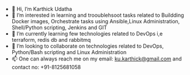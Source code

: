 - 👋 Hi, I’m Karthick Udatha
- 👀 I’m interested in learning and trooublehsoot tasks related to Buildding Docker images, Orchestrate tasks using Ansible,Linux Administration, Shell/Python scripting, Jenkins and GIT
- 🌱 I’m currently learning few technologies related to DevOps i,e terraform, redis db and rabbitmq
- 💞️ I’m looking to collaborate on technologies related to DevOps, Python/Bash scripting and Linux Administration
- 📫 One can always reach me on my email: ku.karthick@gmail.com and contact no: +91-8125681058

<!---
Karthick-DevOps/Karthick-DevOps is a ✨ special ✨ repository because its `README.md` (this file) appears on your GitHub profile.
You can click the Preview link to take a look at your changes.
--->
